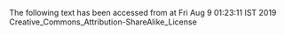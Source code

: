 The following text has been accessed from at Fri Aug 9 01:23:11 IST 2019
Creative_Commons_Attribution-ShareAlike_License
